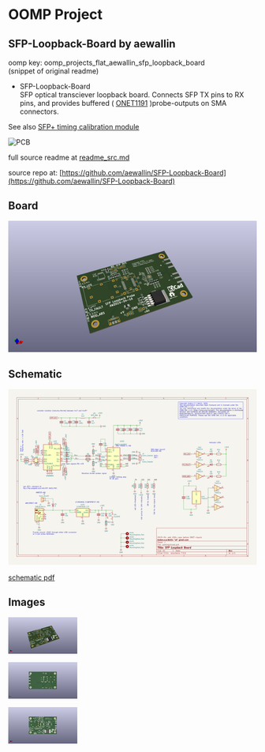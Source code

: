 # OOMP Project  
## SFP-Loopback-Board  by aewallin  
  
oomp key: oomp_projects_flat_aewallin_sfp_loopback_board  
(snippet of original readme)  
  
- SFP-Loopback-Board  
SFP optical transciever loopback board. Connects SFP TX pins to RX pins, and provides buffered ( [ONET1191](http://www.ti.com/product/ONET1191P) )probe-outputs on SMA connectors.  
  
See also [SFP+ timing calibration module](https://ohwr.org/project/wr-calibration/wikis/Electrical-absolute-calibration)  
  
![PCB](sfp_loopback_pcb.png "PCB")  
  
  full source readme at [readme_src.md](readme_src.md)  
  
source repo at: [https://github.com/aewallin/SFP-Loopback-Board](https://github.com/aewallin/SFP-Loopback-Board)  
## Board  
  
[![working_3d.png](working_3d_600.png)](working_3d.png)  
## Schematic  
  
[![working_schematic.png](working_schematic_600.png)](working_schematic.png)  
  
[schematic pdf](working_schematic.pdf)  
## Images  
  
[![working_3d.png](working_3d_140.png)](working_3d.png)  
  
[![working_3d_back.png](working_3d_back_140.png)](working_3d_back.png)  
  
[![working_3d_front.png](working_3d_front_140.png)](working_3d_front.png)  
